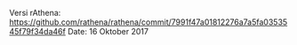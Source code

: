Versi rAthena: https://github.com/rathena/rathena/commit/7991f47a01812276a7a5fa0353545f79f34da46f
Date: 16 Oktober 2017
